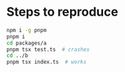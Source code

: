 # Steps to reproduce

```sh
npm i -g pnpm
pnpm i
cd packages/a
pnpm tsx test.ts  # crashes
cd ../b
pnpm tsx index.ts  # works
```
